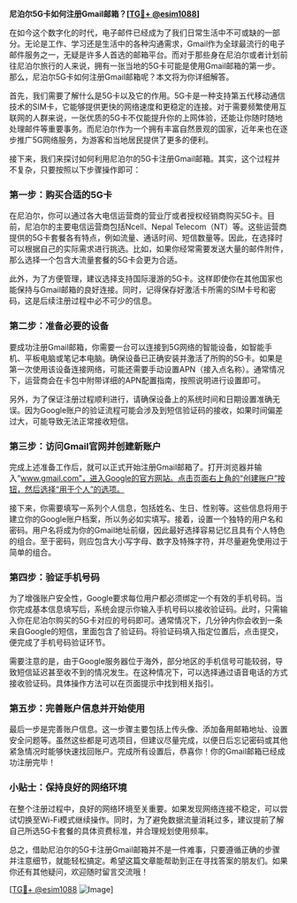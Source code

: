 **尼泊尔5G卡如何注册Gmail邮箱？[[TG💪+ @esim1088](https://t.me/s/esim1088)]**

在如今这个数字化的时代，电子邮件已经成为了我们日常生活中不可或缺的一部分。无论是工作、学习还是生活中的各种沟通需求，Gmail作为全球最流行的电子邮件服务之一，无疑是许多人首选的邮箱平台。而对于那些身在尼泊尔或者计划前往尼泊尔旅行的人来说，拥有一张当地的5G卡可能是使用Gmail邮箱的第一步。那么，尼泊尔5G卡如何注册Gmail邮箱呢？本文将为你详细解答。

首先，我们需要了解什么是5G卡以及它的作用。5G卡是一种支持第五代移动通信技术的SIM卡，它能够提供更快的网络速度和更稳定的连接。对于需要频繁使用互联网的人群来说，一张优质的5G卡不仅能提升你的上网体验，还能让你随时随地处理邮件等重要事务。而尼泊尔作为一个拥有丰富自然景观的国家，近年来也在逐步推广5G网络服务，为游客和当地居民提供了更多的便利。

接下来，我们来探讨如何利用尼泊尔的5G卡注册Gmail邮箱。其实，这个过程并不复杂，只要按照以下步骤操作即可：

### 第一步：购买合适的5G卡

在尼泊尔，你可以通过各大电信运营商的营业厅或者授权经销商购买5G卡。目前，尼泊尔的主要电信运营商包括Ncell、Nepal Telecom（NT）等。这些运营商提供的5G卡套餐各有特点，例如流量、通话时间、短信数量等。因此，在选择时可以根据自己的实际需求进行挑选。比如，如果你经常需要发送大量的邮件附件，那么选择一个包含大流量套餐的5G卡会更为合适。

此外，为了方便管理，建议选择支持国际漫游的5G卡。这样即使你在其他国家也能保持与Gmail邮箱的良好连接。同时，记得保存好激活卡所需的SIM卡号和密码，这是后续注册过程中必不可少的信息。

### 第二步：准备必要的设备

要成功注册Gmail邮箱，你需要一台可以连接到5G网络的智能设备，如智能手机、平板电脑或笔记本电脑。确保设备已正确安装并激活了所购的5G卡。如果是第一次使用该设备连接网络，可能还需要手动设置APN（接入点名称）。通常情况下，运营商会在卡包中附带详细的APN配置指南，按照说明进行设置即可。

另外，为了保证注册过程顺利进行，请确保设备上的系统时间和日期设置准确无误。因为Google账户的验证流程可能会涉及到短信验证码的接收，如果时间偏差过大，可能导致无法正常接收短信。

### 第三步：访问Gmail官网并创建新账户

完成上述准备工作后，就可以正式开始注册Gmail邮箱了。打开浏览器并输入“www.gmail.com”，进入Google的官方网站。点击页面右上角的“创建账户”按钮，然后选择“用于个人”的选项。

接下来，你需要填写一系列个人信息，包括姓名、生日、性别等。这些信息将用于建立你的Google账户档案，所以务必如实填写。接着，设置一个独特的用户名和密码。用户名将成为你的Gmail地址前缀，因此最好选择容易记忆且具有个人特色的组合。至于密码，则应包含大小写字母、数字及特殊字符，并尽量避免使用过于简单的组合。

### 第四步：验证手机号码

为了增强账户安全性，Google要求每位用户都必须绑定一个有效的手机号码。当你完成基本信息填写后，系统会提示你输入手机号码以接收验证码。此时，只需输入你在尼泊尔购买的5G卡对应的号码即可。通常情况下，几分钟内你会收到一条来自Google的短信，里面包含了验证码。将验证码填入指定位置后，点击提交，便完成了手机号码验证环节。

需要注意的是，由于Google服务器位于海外，部分地区的手机信号可能较弱，导致短信延迟甚至收不到的情况发生。在这种情况下，可以选择通过语音电话的方式接收验证码。具体操作方法可以在页面提示中找到相关指引。

### 第五步：完善账户信息并开始使用

最后一步是完善账户信息。这一步骤主要包括上传头像、添加备用邮箱地址、设置安全问题等。虽然这些都是可选项目，但建议尽量完成，以便日后忘记密码或其他紧急情况时能够快速找回账户。完成所有设置后，恭喜你！你的Gmail邮箱已经成功注册完毕！

### 小贴士：保持良好的网络环境

在整个注册过程中，良好的网络环境至关重要。如果发现网络连接不稳定，可以尝试切换至Wi-Fi模式继续操作。同时，为了避免数据流量消耗过多，建议提前了解自己所选5G卡套餐的具体资费标准，并合理规划使用频率。

总之，借助尼泊尔的5G卡注册Gmail邮箱并不是一件难事，只要遵循正确的步骤并注意细节，就能轻松搞定。希望这篇文章能帮助到正在寻找答案的朋友们。如果你还有其他疑问，欢迎随时留言交流哦！

[[TG💪+ @esim1088](https://t.me/s/esim1088) ![Image](https://i.postimg.cc/4NQfJmqS/Snipaste-2025-05-13-00-14-12.png)]